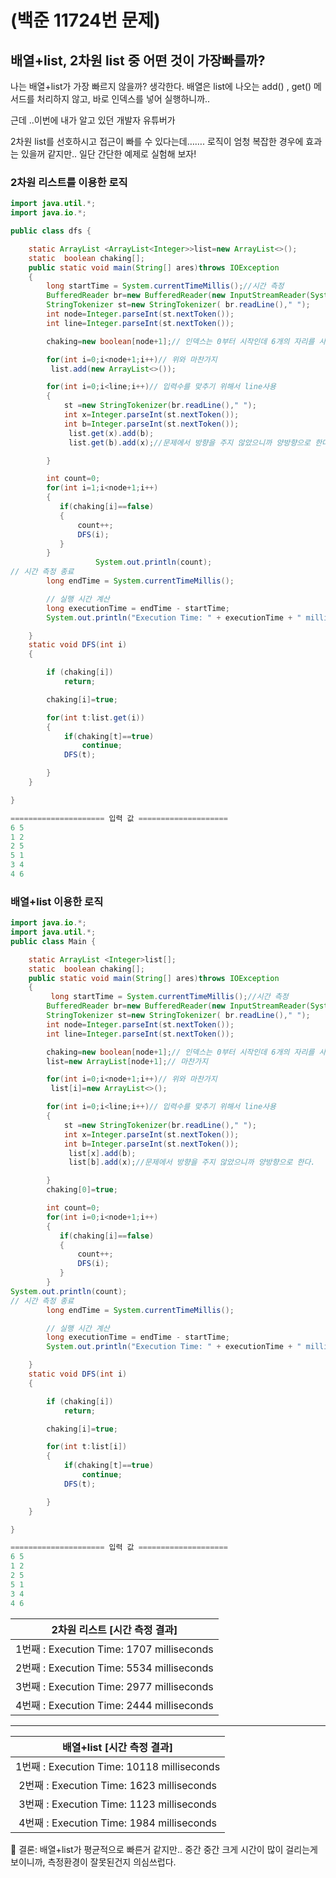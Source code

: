 # (백준 11724번 문제)
## 배열+list, 2차원 list 중 어떤 것이 가장빠를까?

나는 배열+list가 가장 빠르지 않을까? 생각한다.
배열은 list에 나오는 add() , get() 메서드를 처리하지 않고, 바로 인덱스를 넣어 실행하니까..

근데 ..이번에 내가 알고 있던 개발자 유튜버가

2차원 list를 선호하시고 접근이 빠를 수 있다는데……. 
로직이 엄청 복잡한 경우에 효과는 있을꺼 같지만.. 일단 간단한 예제로 실험해 보자!



### 2차원 리스트를 이용한 로직

```java
import java.util.*;
import java.io.*;

public class dfs {

    static ArrayList <ArrayList<Integer>>list=new ArrayList<>();
    static  boolean chaking[];
    public static void main(String[] ares)throws IOException
    {
        long startTime = System.currentTimeMillis();//시간 측정
        BufferedReader br=new BufferedReader(new InputStreamReader(System.in));
        StringTokenizer st=new StringTokenizer( br.readLine()," ");
        int node=Integer.parseInt(st.nextToken());
        int line=Integer.parseInt(st.nextToken());

        chaking=new boolean[node+1];// 인덱스는 0부터 시작인데 6개의 자리를 사용해야 하니까.. +1

        for(int i=0;i<node+1;i++)// 위와 마찬가지
         list.add(new ArrayList<>());

        for(int i=0;i<line;i++)// 입력수를 맞추기 위해서 line사용
        {
            st =new StringTokenizer(br.readLine()," ");
            int x=Integer.parseInt(st.nextToken());
            int b=Integer.parseInt(st.nextToken());
             list.get(x).add(b);
             list.get(b).add(x);//문제에서 방향을 주지 않았으니까 양방향으로 한다.

        }

        int count=0;
        for(int i=1;i<node+1;i++)
        {
           if(chaking[i]==false)
           {
               count++;
               DFS(i);
           }
        }
                   System.out.println(count);
// 시간 측정 종료
        long endTime = System.currentTimeMillis();

        // 실행 시간 계산
        long executionTime = endTime - startTime;
        System.out.println("Execution Time: " + executionTime + " milliseconds");

    }
    static void DFS(int i)
    {

        if (chaking[i])
            return;

        chaking[i]=true;

        for(int t:list.get(i))
        {
            if(chaking[t]==true)
                continue;
            DFS(t);

        }
    }

}

===================== 입력 값 ====================
6 5
1 2
2 5
5 1
3 4
4 6
```


### 배열+list 이용한 로직

```java
import java.io.*;
import java.util.*;
public class Main {

    static ArrayList <Integer>list[];
    static  boolean chaking[];
    public static void main(String[] ares)throws IOException
    {
         long startTime = System.currentTimeMillis();//시간 측정
        BufferedReader br=new BufferedReader(new InputStreamReader(System.in));
        StringTokenizer st=new StringTokenizer( br.readLine()," ");
        int node=Integer.parseInt(st.nextToken());
        int line=Integer.parseInt(st.nextToken());

        chaking=new boolean[node+1];// 인덱스는 0부터 시작인데 6개의 자리를 사용해야 하니까.. +1
        list=new ArrayList[node+1];// 마찬가지

        for(int i=0;i<node+1;i++)// 위와 마찬가지
         list[i]=new ArrayList<>();

        for(int i=0;i<line;i++)// 입력수를 맞추기 위해서 line사용
        {
            st =new StringTokenizer(br.readLine()," ");
            int x=Integer.parseInt(st.nextToken());
            int b=Integer.parseInt(st.nextToken());
             list[x].add(b);
             list[b].add(x);//문제에서 방향을 주지 않았으니까 양방향으로 한다.

        }
        chaking[0]=true;

        int count=0;
        for(int i=0;i<node+1;i++)
        {
           if(chaking[i]==false)
           {
               count++;
               DFS(i);
           }
        }
System.out.println(count);
// 시간 측정 종료
        long endTime = System.currentTimeMillis();

        // 실행 시간 계산
        long executionTime = endTime - startTime;
        System.out.println("Execution Time: " + executionTime + " milliseconds");

    }
    static void DFS(int i)
    {

        if (chaking[i])
            return;

        chaking[i]=true;

        for(int t:list[i])
        {
            if(chaking[t]==true)
                continue;
            DFS(t);

        }
    }

}

===================== 입력 값 ====================
6 5
1 2
2 5
5 1
3 4
4 6
```



| 2차원 리스트 [시간 측정 결과] |
|:--:|
|1번째 : Execution Time: 1707 milliseconds|
|2번째 : Execution Time: 5534 milliseconds|
|3번째 : Execution Time: 2977 milliseconds|
|4번째 : Execution Time: 2444 milliseconds|


--------

| 배열+list [시간 측정 결과] |
|:--:|
|1번째 : Execution Time: 10118 milliseconds|
|2번째 : Execution Time: 1623 milliseconds|
|3번째 : Execution Time: 1123 milliseconds|
|4번째 : Execution Time: 1984 milliseconds|



<aside>
📌 결론: 배열+list가 평균적으로 빠른거 같지만.. 중간 중간 크게 시간이 많이 걸리는게 보이니까, 측정환경이 잘못된건지 의심쓰럽다. 

</aside>
